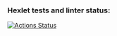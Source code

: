 ### Hexlet tests and linter status:
[![Actions Status](https://github.com/Ivansergee/python-project-lvl2/workflows/hexlet-check/badge.svg)](https://github.com/Ivansergee/python-project-lvl2/actions)
